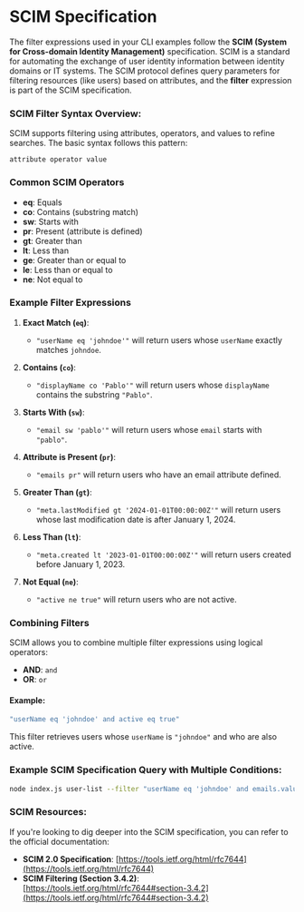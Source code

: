 # SCIM Specification

The filter expressions used in your CLI examples follow the **SCIM (System for Cross-domain Identity Management)** specification. SCIM is a standard for automating the exchange of user identity information between identity domains or IT systems. The SCIM protocol defines query parameters for filtering resources (like users) based on attributes, and the **filter** expression is part of the SCIM specification.

### SCIM Filter Syntax Overview:

SCIM supports filtering using attributes, operators, and values to refine searches. The basic syntax follows this pattern:

```
attribute operator value
```

### Common SCIM Operators

- **eq**: Equals
- **co**: Contains (substring match)
- **sw**: Starts with
- **pr**: Present (attribute is defined)
- **gt**: Greater than
- **lt**: Less than
- **ge**: Greater than or equal to
- **le**: Less than or equal to
- **ne**: Not equal to

### Example Filter Expressions

1. **Exact Match (`eq`)**:
   - `"userName eq 'johndoe'"` will return users whose `userName` exactly matches `johndoe`.

2. **Contains (`co`)**:
   - `"displayName co 'Pablo'"` will return users whose `displayName` contains the substring `"Pablo"`.

3. **Starts With (`sw`)**:
   - `"email sw 'pablo'"` will return users whose `email` starts with `"pablo"`.

4. **Attribute is Present (`pr`)**:
   - `"emails pr"` will return users who have an email attribute defined.

5. **Greater Than (`gt`)**:
   - `"meta.lastModified gt '2024-01-01T00:00:00Z'"` will return users whose last modification date is after January 1, 2024.

6. **Less Than (`lt`)**:
   - `"meta.created lt '2023-01-01T00:00:00Z'"` will return users created before January 1, 2023.

7. **Not Equal (`ne`)**:
   - `"active ne true"` will return users who are not active.

### Combining Filters

SCIM allows you to combine multiple filter expressions using logical operators:

- **AND**: `and`
- **OR**: `or`

#### Example:

```bash
"userName eq 'johndoe' and active eq true"
```

This filter retrieves users whose `userName` is `"johndoe"` and who are also active.

### Example SCIM Specification Query with Multiple Conditions:

```bash
node index.js user-list --filter "userName eq 'johndoe' and emails.value eq 'johndoe@example.com'" --envfile ./development.env
```

### SCIM Resources:

If you're looking to dig deeper into the SCIM specification, you can refer to the official documentation:

- **SCIM 2.0 Specification**: [https://tools.ietf.org/html/rfc7644](https://tools.ietf.org/html/rfc7644)
- **SCIM Filtering (Section 3.4.2)**: [https://tools.ietf.org/html/rfc7644#section-3.4.2](https://tools.ietf.org/html/rfc7644#section-3.4.2)
